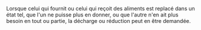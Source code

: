   
 Lorsque celui qui fournit ou celui qui reçoit des aliments est replacé dans un état tel, que l'un ne puisse plus en donner, ou que l'autre n'en ait plus besoin en tout ou partie, la décharge ou réduction peut en être demandée.  

  
